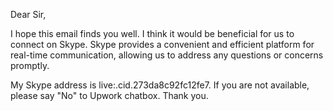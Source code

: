 Dear Sir,

I hope this email finds you well. I think it would be beneficial for us to connect on Skype. Skype provides a convenient and efficient platform for real-time communication, allowing us to address any questions or concerns promptly.

My Skype address is live:.cid.273da8c92fc12fe7. If you are not available, please say "No" to Upwork chatbox.
Thank you.

